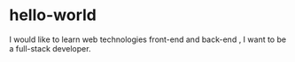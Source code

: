 # hello-world
I would like to learn  web technologies front-end and back-end , I want to be a full-stack developer.
